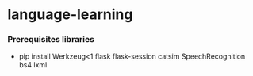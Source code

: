 # language-learning


### Prerequisites libraries
- pip install Werkzeug<1 flask flask-session catsim SpeechRecognition bs4 lxml
